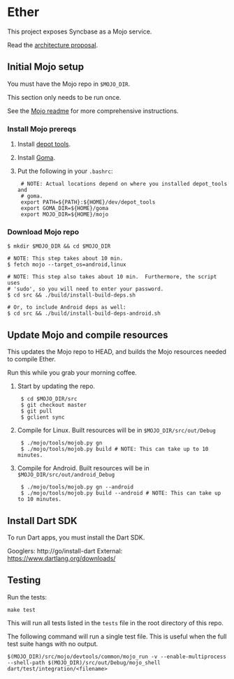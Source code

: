 # Ether

This project exposes Syncbase as a Mojo service.

Read the [architecture proposal].

## Initial Mojo setup

You must have the Mojo repo in `$MOJO_DIR`.

This section only needs to be run once.

See the [Mojo readme] for more comprehensive instructions.

### Install Mojo prereqs

1. Install [depot tools].
2. Install [Goma][goma].
3. Put the following in your `.bashrc`:

        # NOTE: Actual locations depend on where you installed depot_tools and
        # goma.
        export PATH=${PATH}:${HOME}/dev/depot_tools
        export GOMA_DIR=${HOME}/goma
        export MOJO_DIR=${HOME}/mojo

### Download Mojo repo

    $ mkdir $MOJO_DIR && cd $MOJO_DIR

    # NOTE: This step takes about 10 min.
    $ fetch mojo --target_os=android,linux

    # NOTE: This step also takes about 10 min.  Furthermore, the script uses
    # 'sudo', so you will need to enter your password.
    $ cd src && ./build/install-build-deps.sh

    # Or, to include Android deps as well:
    $ cd src && ./build/install-build-deps-android.sh

## Update Mojo and compile resources

This updates the Mojo repo to HEAD, and builds the Mojo resources needed to
compile Ether.

Run this while you grab your morning coffee.

1. Start by updating the repo.

        $ cd $MOJO_DIR/src
        $ git checkout master
        $ git pull
        $ gclient sync

2. Compile for Linux.  Built resources will be in `$MOJO_DIR/src/out/Debug`

        $ ./mojo/tools/mojob.py gn
        $ ./mojo/tools/mojob.py build # NOTE: This can take up to 10 minutes.

3. Compile for Android.  Built resources will be in
   `$MOJO_DIR/src/out/android_Debug`

        $ ./mojo/tools/mojob.py gn --android
        $ ./mojo/tools/mojob.py build --android # NOTE: This can take up to 10 minutes.

## Install Dart SDK

To run Dart apps, you must install the Dart SDK.

Googlers: http://go/install-dart
External: https://www.dartlang.org/downloads/

## Testing

Run the tests:

    make test

This will run all tests listed in the `tests` file in the root directory of
this repo.

The following command will run a single test file.  This is useful when the
full test suite hangs with no output.

    $(MOJO_DIR)/src/mojo/devtools/common/mojo_run -v --enable-multiprocess --shell-path $(MOJO_DIR)/src/out/Debug/mojo_shell dart/test/integration/<filename>

[architecture proposal]: https://docs.google.com/document/d/1TyxPYIhj9VBCtY7eAXu_MEV9y0dtRx7n7UY4jm76Qq4/edit
[depot tools]: http://www.chromium.org/developers/how-tos/install-depot-tools
[goma]: https://sites.google.com/a/google.com/goma/how-to-use-goma/how-to-use-goma-for-chrome-team
[mojo readme]: https://github.com/domokit/mojo/blob/master/README.md
